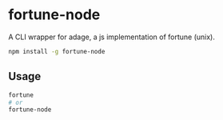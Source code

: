 # fortune-node

A CLI wrapper for adage, a js implementation of fortune (unix).

```sh
npm install -g fortune-node
```

## Usage

```sh
fortune
# or
fortune-node
```